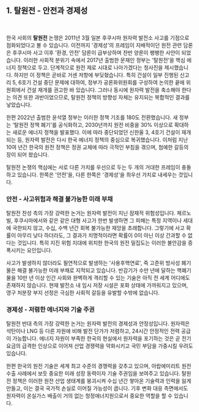 ## 1. 탈원전 - 안전과 경제성
<br>


한국 사회의 **탈원전** 논쟁은 2011년 3월 일본 후쿠시마 원자력 발전소 사고를 기점으로 점화되었다고 볼 수 있습니다. 이전까지 '경제성'의 프레임이 지배적이던 원전 관련 담론은 후쿠시마 사고 이후 '환경, 안전' 담론이 급부상하며 찬반 양론이 팽팽한 사안이 되었습니다. 이러한 사회적 분위기 속에서 2017년 출범한 문재인 정부는 '탈원전'을 핵심 에너지 정책으로 두고. 단계적으로 원전 제로 시대로 나아가겠다는 청사진을 제시했습니다. 하지만 이 정책은 곧바로 거센 저항에 부딪혔습니다. 특히 건설이 일부 진행된 신고리 5, 6호기 건설 중단 문제에 대하여, 정부가 공론화위원회를 구성하여 논의한 끝에 위원회에서 건설 재개를 권고한 바 있습니다. 그러나 동시에 원자력 발전을 축소해야 한다는 의견 또한 과반이었으므로, 탈원전 정책의 방향성 자체는 유지되는 복합적인 결과를 낳았습니다.

한편 2022년 출범한 윤석열 정부는 이러한 정책 기조를 180도 전환했습니다. 새 정부는 '탈원전 정책 폐기'를 공식화하고, 2030년까지 원전 비중을 30% 이상으로 확대하는 새로운 에너지 정책을 발표했다. 이에 따라 중단되었던 신한울 3, 4호기 건설이 재개되는 등, 원자력 발전은 다시 한국 에너지 정책의 중심으로 복귀했습니다. 이처럼 지난 10여 년간 한국의 원전 정책은 정권 교체에 따라 극적인 부침을 겪으며,  첨예한 갈등의 장이 되어 왔습니다.

탈원전 논쟁의 핵심에는 서로 다른 가치를 우선으로 두는 두 개의 거대한 프레임이 충돌하고 있습니다. 한쪽은 '안전'을, 다른 한쪽은 '경제성'을 최우선 가치로 내세우는 것입니다.

### 안전 - 사고위험과 해결 불가능한 미래 부채

탈원전 찬성 측의 가장 강력한 논거는 원자력 발전이 지닌 잠재적 위험성입니다. 체르노빌, 후쿠시마에서와 같은 같은 대형 사고가 한번 발생하면 그 피해는 특정 지역이나 세대에 국한되지 않고, 수십, 수백 년간 회복 불가능한 재앙을 초래합니다. 그렇기에 사고 확률이 아무리 낮다 하더라도, 그 결과가 치명적이라면 확률이 0이 아닌 이상 간과할 수 없다는 것입니다. 특히 지진 위험 지대에 위치한 한국의 원전 밀집도는 이러한 불안감을 증폭시키는 요인입니다.  

사고가 발생하지 않더라도 필연적으로 발생하는 '사용후핵연료', 즉 고준위 방사성 폐기물은 해결 불가능한 미래 부채로 지적되고 있습니다. 반감기가 수만 년에 달하는 핵폐기물을 10만 년 이상 인간 사회와 완벽하게 격리할 수 있는 기술은 아직 전 세계 어디에도 존재하지 않습니다. 현재 발전소 내 임시 저장 시설은 포화 상태에 가까워지고 있으며, 영구 처분장 부지 선정은 극심한 사회적 갈등을 유발할 수밖에 없습니다.

### 경제성 - 저렴한 에너지와 기술 주권

탈원전 반대 측의 가장 강력한 논거는 원자력 발전의 경제성과 안정성입니다. 원자력은 석탄이나 LNG 등 다른 자원에 비해 발전 단가가 저렴하고, 24시간 안정적인 전력 공급이 가능합니다. 에너지 자원이 부족한 한국의 현실에서 원자력을 포기하는 것은 곧 전기요금의 급격한 인상으로 이어져 산업 경쟁력을 약화시키고 국민 부담을 가중시킬 우려도 있습니다.

한편 한국의 원전 기술은 세계 최고 수준의 경쟁력을 갖추고 있으며, 아랍에미리트 원전 수출 사례에서 보듯 중요한 미래 성장 동력이자 기술 주권임을 보여주고 있습니다. 탈원전 정책은 이러한 원전 산업 생태계를 붕괴시켜 수십 년간 쌓아온 기술력과 인력을 잃게 만들고, 이는 결국 국가적 손실로 이어질 가능성이 큽니다. 기후 변화 대응 측면에서도 원자력이 온실가스 배출이 거의 없는 청정에너지원으로서 중요한 역할을 할 수 있습니다.